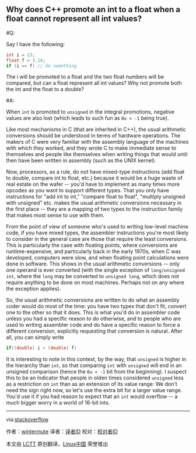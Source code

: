 Why does C++ promote an int to a float when a float cannot represent all int values?
---------

#Q:

Say I have the following:

```C
int i = 23;
float f = 3.14;
if (i == f) // do something
```

The i will be promoted to a float and the two float numbers will be compared, but can a float represent all int values? Why not promote both the int and the float to a double?

#A:

When `int` is promoted to `unsigned` in the integral promotions, negative values are also lost (which leads to such fun as `0u < -1` being true).

Like most mechanisms in C (that are inherited in C++), the usual arithmetic conversions should be understood in terms of hardware operations. The makers of C were very familiar with the assembly language of the machines with which they worked, and they wrote C to make immediate sense to themselves and people like themselves when writing things that would until then have been written in assembly (such as the UNIX kernel).

Now, processors, as a rule, do not have mixed-type instructions (add float to double, compare int to float, etc.) because it would be a huge waste of real estate on the wafer -- you'd have to implement as many times more opcodes as you want to support different types. That you only have instructions for "add int to int," "compare float to float", "multiply unsigned with unsigned" etc. makes the usual arithmetic conversions necessary in the first place -- they are a mapping of two types to the instruction family that makes most sense to use with them.

From the point of view of someone who's used to writing low-level machine code, if you have mixed types, the assembler instructions you're most likely to consider in the general case are those that require the least conversions. This is particularly the case with floating points, where conversions are runtime-expensive, and particularly back in the early 1970s, when C was developed, computers were slow, and when floating point calculations were done in software. This shows in the usual arithmetic conversions -- only one operand is ever converted (with the single exception of `long/unsigned int`, where the `long` may be converted to `unsigned long`, which does not require anything to be done on most machines. Perhaps not on any where the exception applies).

So, the usual arithmetic conversions are written to do what an assembly coder would do most of the time: you have two types that don't fit, convert one to the other so that it does. This is what you'd do in assembler code unless you had a specific reason to do otherwise, and to people who are used to writing assembler code and do have a specific reason to force a different conversion, explicitly requesting that conversion is natural. After all, you can simply write

```C
if((double) i < (double) f)
```

It is interesting to note in this context, by the way, that `unsigned` is higher in the hierarchy than `int`, so that comparing `int` with `unsigned` will end in an unsigned comparison (hence the `0u < -1` bit from the beginning). I suspect this to be an indicator that people in olden times considered `unsigned` less as a restriction on `int` than as an extension of its value range: We don't need the sign right now, so let's use the extra bit for a larger value range. You'd use it if you had reason to expect that an `int` would overflow -- a much bigger worry in a world of 16-bit ints.

----
via:[stackoverflow](http://stackoverflow.com/questions/28010565/why-does-c-promote-an-int-to-a-float-when-a-float-cannot-represent-all-int-val/28011249#28011249)

作者：[wintermute][a]
译者：[译者ID](https://github.com/译者ID)
校对：[校对者ID](https://github.com/校对者ID)

本文由 [LCTT](https://github.com/LCTT/TranslateProject) 原创翻译，[Linux中国](http://linux.cn/) 荣誉推出

[a]:http://stackoverflow.com/users/4301306/wintermute